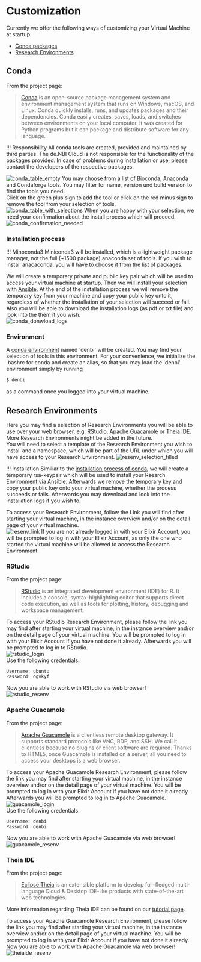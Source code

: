 # Customization
Currently we offer the following ways of customizing your Virtual Machine at startup  
  - [Conda packages](#conda)  
  - [Research Environments](#research-environments)
## Conda
From the project page:
>[Conda](https://docs.conda.io/projects/conda/en/latest/index.html) is an open-source package management system and environment management system that runs on Windows, macOS, and Linux. Conda quickly installs, runs, and updates packages and their dependencies. Conda easily creates, saves, loads, and switches between environments on your local computer. It was created for Python programs but it can package and distribute software for any language.  

!!! Responsibility
    All conda tools are created, provided and maintained by third parties. The de.NBI Cloud is not responsible for the functionality of the packages provided. In case of problems during installation or use, please contact the developers of the respective packages.

![conda_table_empty](img/customization/empty_conda_table.png)
You may choose from a list of Bioconda, Anaconda and Condaforge tools. You may filter for name, version und build version to find the tools you need.  
Click on the green plus sign to add the tool or click on the red minus sign to remove the tool from your selection of tools.  
![conda_table_with_selections](img/customization/selection_conda_table.png)
When you are happy with your selection, we need your confirmation about the install process which will proceed.  
![conda_confirmation_needed](img/customization/conda_confirmation.png)
### Installation process

!!! Minoconda3
    Miniconda3 will be installed, which is a lightweight package manager, not the full (~1500 package) anaconda set of tools. If you wish to install anacaconda, you will have to choose it from the list of packages.

We will create a temporary private and public key pair which will be used to access your virtual machine at startup. Then we will install your selection with [Ansible](https://docs.ansible.com/ansible/latest/index.html). At the end of the installation process we will remove the temporary key from your machine and copy your public key onto it, regardless of whether the installation of your selection will succeed or fail. Also you will be able to download the installation logs (as pdf or txt file) and look into the them if you wish.  
![conda_donwload_logs](img/customization/htc_ansible_logs.png)
### Environment
A [conda environment](https://docs.conda.io/projects/conda/en/latest/user-guide/concepts/environments.html) named 'denbi' will be created. You may find your selection of tools in this environment. For your convenience, we initialize the .bashrc for conda and create an alias, so that you may load the 'denbi' environment simply by running 
~~~BASH
$ denbi
~~~
as a command once you logged into your virtual machine.
## Research Environments
Here you may find a selection of Research Environments you will be able to use over your web browser, e.g. [RStudio](#rstudio), [Apache Guacamole](#apache-guacamole) or [Theia IDE](theia-ide). More Research Environments might be added in the future.  
You will need to select a template of the Research Environment you wish to install and a namespace, which will be part of the URL under which you will have access to your Research Environment. ![resenv_selection_filled](img/customization/resenv_filled.png)  

!!! Installation
    Similiar to the [installation process of conda](#conda#installation-process), we will create a temporary rsa-keypair which will be used to install your Rsearch Environment via Ansible. Afterwards we remove the temporary key and copy your public key onto your virtual machine, whether the process succeeds or fails. Afterwards you may download and look into the installation logs if you wish to.

To access your Research Environment, follow the Link you will find after starting your virtual machine, in the instance overview and/or on the detail page of your virtual machine.  
![resenv_link](img/customization/htc_resenv_url.png)
If you are not already logged in with your Elixir Account, you will be prompted to log in with your Elixir Account, as only the one who started the virtual machine will be allowed to access the Research Environment.
### RStudio
From the project page:
>[RStudio](https://rstudio.com/products/rstudio/) is an integrated development environment (IDE) for R. It includes a console, syntax-highlighting editor that supports direct code execution, as well as tools for plotting, history, debugging and workspace management.  

To access your RStudio Research Environment, please follow the link you may find after starting your virtual machine, in the instance overview and/or on the detail page of your virtual machine. You will be prompted to log in with your Elixir Account if you have not done it already. Afterwards you will be prompted to log in to RStudio.  
![rstudio_login](img/customization/rstudio_login.png)  
Use the following credentials:  
```
Username: ubuntu  
Password: ogvkyf
```
Now you are able to work with RStudio via web browser!  
![rstudio_resenv](img/customization/rstudio_resenv.png)
### Apache Guacamole
From the project page:
> [Apache Guacamole](https://guacamole.apache.org/) is a clientless remote desktop gateway. It supports standard protocols like VNC, RDP, and SSH. We call it clientless because no plugins or client software are required. Thanks to HTML5, once Guacamole is installed on a server, all you need to access your desktops is a web browser.  

To access your Apache Guacamole Research Environment, please follow the link you may find after starting your virtual machine, in the instance overview and/or on the detail page of your virtual machine. You will be prompted to log in with your Elixir Account if you have not done it already. Afterwards you will be prompted to log in to Apache Guacamole.  
![guacamole_login](img/customization/guacamole_login.png)  
Use the following credentials:  
```
Username: denbi  
Password: denbi
```
Now you are able to work with Apache Guacamole via web browser!  
![guacamole_resenv](img/customization/guacamole_resenv.png)
### Theia IDE
From the project page:
> [Eclipse Theia](https://theia-ide.org/) is an extensible platform to develop full-fledged multi-language Cloud & Desktop IDE-like products with state-of-the-art web technologies.  

More information regarding Theia IDE can be found on our [tutorial page](../../Tutorials/TheiaIde/#theia-ide).  

To access your Apache Guacamole Research Environment, please follow the link you may find after starting your virtual machine, in the instance overview and/or on the detail page of your virtual machine. You will be prompted to log in with your Elixir Account if you have not done it already. Now you are able to work with Apache Guacamole via web browser!  
![theiaide_resenv](img/customization/theiaide_resenv.png)

